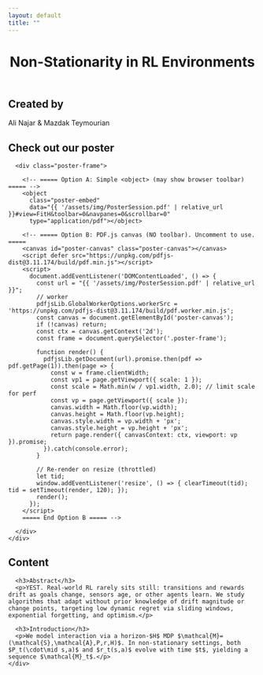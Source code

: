 ```yaml
---
layout: default
title: ""
---
```


<link rel="stylesheet" href="{{ '/assets/css/style.css' | relative_url }}">
<script src="{{ '/assets/js/reveal.js' | relative_url }}" defer></script>
<script src="{{ '/assets/js/nn-bg.js' | relative_url }}" defer></script>
<script>
  // MathJax inline config
  window.MathJax = { tex: { inlineMath: [["$","$"],["\\(","\\)"]] } };
  // Always start at top/bottom (toggle data-start on <main>)
  history.scrollRestoration = 'manual';
  document.addEventListener('DOMContentLoaded', () => {
    const start = (document.querySelector('main.snap')?.dataset.start || 'top').toLowerCase();
    requestAnimationFrame(() => {
      window.scrollTo({ top: start === 'bottom' ? document.documentElement.scrollHeight : 0, left: 0, behavior: 'auto' });
    });
  });
</script>
<script src="https://cdn.jsdelivr.net/npm/mathjax@3/es5/tex-mml-chtml.js" defer></script>

<main class="snap" data-start="top">

  <!-- Screen 1: Title (taller hero, neural bg) -->
  <header class="hero reveal snap-section" data-loop>
    <canvas id="nn-hero" class="hero-canvas" aria-hidden="true"></canvas>
    <div class="hero-content">
      <h1 class="title-xl">Non-Stationarity in RL Environments</h1>
    </div>
  </header>

  <!-- Screen 2: Creators -->
  <section id="creators" class="reveal snap-section" data-loop>
    <div class="container">
      <h2 class="section-title">Created by</h2>
      <div class="creators">
        <div class="avatar" style="background-image:url('{{ '/assets/img/ali.jpg' | relative_url }}')" title="Ali Najar"></div>
        <div class="avatar" style="background-image:url('{{ '/assets/img/mazdak.jpg' | relative_url }}')" title="Mazdak Teymourian"></div>
      </div>
      <p class="creator-names">Ali Najar &amp; Mazdak Teymourian</p>
    </div>
  </section>

  <!-- Screen 3: Poster -->
  <section id="poster" class="snap-section">
    <div class="container">
      <h2 class="section-title reveal">Check out our poster</h2>

      <div class="poster-frame">

        <!-- ===== Option A: Simple <object> (may show browser toolbar) ===== -->
        <object
          class="poster-embed"
          data="{{ '/assets/img/PosterSession.pdf' | relative_url }}#view=FitH&toolbar=0&navpanes=0&scrollbar=0"
          type="application/pdf"></object>

        <!-- ===== Option B: PDF.js canvas (NO toolbar). Uncomment to use. =====
        <canvas id="poster-canvas" class="poster-canvas"></canvas>
        <script defer src="https://unpkg.com/pdfjs-dist@3.11.174/build/pdf.min.js"></script>
        <script>
          document.addEventListener('DOMContentLoaded', () => {
            const url = "{{ '/assets/img/PosterSession.pdf' | relative_url }}";
            // worker
            pdfjsLib.GlobalWorkerOptions.workerSrc = 'https://unpkg.com/pdfjs-dist@3.11.174/build/pdf.worker.min.js';
            const canvas = document.getElementById('poster-canvas');
            if (!canvas) return;
            const ctx = canvas.getContext('2d');
            const frame = document.querySelector('.poster-frame');

            function render() {
              pdfjsLib.getDocument(url).promise.then(pdf => pdf.getPage(1)).then(page => {
                const w = frame.clientWidth;
                const vp1 = page.getViewport({ scale: 1 });
                const scale = Math.min(w / vp1.width, 2.0); // limit scale for perf
                const vp = page.getViewport({ scale });
                canvas.width = Math.floor(vp.width);
                canvas.height = Math.floor(vp.height);
                canvas.style.width = vp.width + 'px';
                canvas.style.height = vp.height + 'px';
                return page.render({ canvasContext: ctx, viewport: vp }).promise;
              }).catch(console.error);
            }

            // Re-render on resize (throttled)
            let tid;
            window.addEventListener('resize', () => { clearTimeout(tid); tid = setTimeout(render, 120); });
            render();
          });
        </script>
        ===== End Option B ===== -->

      </div>
    </div>
  </section>

  <!-- Screen 4: Content -->
  <section id="content" class="snap-section">
    <div class="container prose">
      <h2 class="section-title reveal">Content</h2>

      <h3>Abstract</h3>
      <p>YEST. Real-world RL rarely sits still: transitions and rewards drift as goals change, sensors age, or other agents learn. We study algorithms that adapt without prior knowledge of drift magnitude or change points, targeting low dynamic regret via sliding windows, exponential forgetting, and optimism.</p>

      <h3>Introduction</h3>
      <p>We model interaction via a horizon-$H$ MDP $\mathcal{M}=(\mathcal{S},\mathcal{A},P,r,H)$. In non-stationary settings, both $P_t(\cdot\mid s,a)$ and $r_t(s,a)$ evolve with time $t$, yielding a sequence $\mathcal{M}_t$.</p>
    </div>
  </section>

</main>
